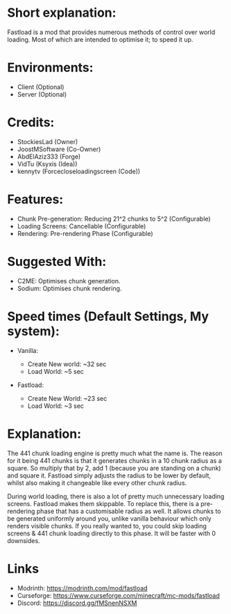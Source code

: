 # Short explanation:
Fastload is a mod that provides numerous methods of control over world loading. Most of which are intended
to optimise it; to speed it up.

# Environments:
- Client (Optional)
- Server (Optional)

# Credits:
- StockiesLad (Owner)
- JoostMSoftware (Co-Owner)
- AbdElAziz333 (Forge)
- VidTu (Ksyxis (Idea))
- kennytv (Forcecloseloadingscreen (Code))

# Features:
- Chunk Pre-generation: Reducing 21^2 chunks to 5^2 (Configurable)
- Loading Screens: Cancellable (Configurable)
- Rendering: Pre-rendering Phase (Configurable)

# Suggested With:
- C2ME: Optimises chunk generation.
- Sodium: Optimises chunk rendering.

# Speed times (Default Settings, My system):
- Vanilla:
  - Create New world: ~32 sec
  - Load World: ~5 sec

- Fastload: 
  - Create New World: ~23 sec
  - Load World: ~3 sec

# Explanation:
The 441 chunk loading engine is pretty much what the name is. The reason for it being 441 chunks is that
it generates chunks in a 10 chunk radius as a square. So multiply that by 2, add 1 (because you are standing
on a chunk) and square it. Fastload simply adjusts the radius to be lower by default, whilst also making it
changeable like every other chunk radius.

During world loading, there is also a lot of pretty much unnecessary loading screens. Fastload makes them
skippable. To replace this, there is a pre-rendering phase that has a customisable radius as well. It allows
chunks to be generated uniformly around you, unlike vanilla behaviour which only renders visible chunks.
If you really wanted to, you could skip loading screens & 441 chunk loading directly to this phase. It will
be faster with 0 downsides.

# Links
- Modrinth: https://modrinth.com/mod/fastload
- Curseforge: https://www.curseforge.com/minecraft/mc-mods/fastload
- Discord: https://discord.gg/fMSnenNSXM
